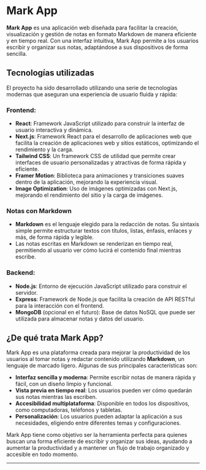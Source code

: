 # Mark App

**Mark App** es una aplicación web diseñada para facilitar la creación, visualización y gestión de notas en formato Markdown de manera eficiente y en tiempo real. Con una interfaz intuitiva, Mark App permite a los usuarios escribir y organizar sus notas, adaptándose a sus dispositivos de forma sencilla.

## Tecnologías utilizadas

El proyecto ha sido desarrollado utilizando una serie de tecnologías modernas que aseguran una experiencia de usuario fluida y rápida:

### **Frontend:**
- **React**: Framework JavaScript utilizado para construir la interfaz de usuario interactiva y dinámica.
- **Next.js**: Framework React para el desarrollo de aplicaciones web que facilita la creación de aplicaciones web y sitios estáticos, optimizando el rendimiento y la carga.
- **Tailwind CSS**: Un framework CSS de utilidad que permite crear interfaces de usuario personalizadas y atractivas de forma rápida y eficiente.
- **Framer Motion**: Biblioteca para animaciones y transiciones suaves dentro de la aplicación, mejorando la experiencia visual.
- **Image Optimization**: Uso de imágenes optimizadas con Next.js, mejorando el rendimiento del sitio y la carga de imágenes.

### **Notas con Markdown**
- **Markdown** es el lenguaje elegido para la redacción de notas. Su sintaxis simple permite estructurar textos con títulos, listas, énfasis, enlaces y más, de forma rápida y legible.
- Las notas escritas en Markdown se renderizan en tiempo real, permitiendo al usuario ver cómo lucirá el contenido final mientras escribe.

### **Backend:**
- **Node.js**: Entorno de ejecución JavaScript utilizado para construir el servidor.
- **Express**: Framework de Node.js que facilita la creación de API RESTful para la interacción con el frontend.
- **MongoDB** (opcional en el futuro): Base de datos NoSQL que puede ser utilizada para almacenar notas y datos del usuario.
  
## ¿De qué trata Mark App?

Mark App es una plataforma creada para mejorar la productividad de los usuarios al tomar notas y redactar contenido utilizando **Markdown**, un lenguaje de marcado ligero. Algunas de sus principales características son:

- **Interfaz sencilla y moderna**: Permite escribir notas de manera rápida y fácil, con un diseño limpio y funcional.
- **Vista previa en tiempo real**: Los usuarios pueden ver cómo quedarán sus notas mientras las escriben.
- **Accesibilidad multiplataforma**: Disponible en todos los dispositivos, como computadoras, teléfonos y tabletas.
- **Personalización**: Los usuarios pueden adaptar la aplicación a sus necesidades, eligiendo entre diferentes temas y configuraciones.
  
Mark App tiene como objetivo ser la herramienta perfecta para quienes buscan una forma eficiente de escribir y organizar sus ideas, ayudando a aumentar la productividad y a mantener un flujo de trabajo organizado y accesible en todo momento.

---
